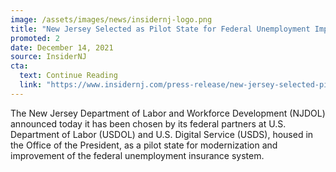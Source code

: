 ```yaml
---
image: /assets/images/news/insidernj-logo.png
title: "New Jersey Selected as Pilot State for Federal Unemployment Improvement Project"
promoted: 2
date: December 14, 2021
source: InsiderNJ
cta:
  text: Continue Reading
  link: "https://www.insidernj.com/press-release/new-jersey-selected-pilot-state-federal-unemployment-improvement-project/"
---
```


The New Jersey Department of Labor and Workforce Development (NJDOL) announced today it has been chosen by its federal partners at U.S. Department of Labor (USDOL) and U.S. Digital Service (USDS), housed in the Office of the President, as a pilot state for modernization and improvement of the federal unemployment insurance system.
